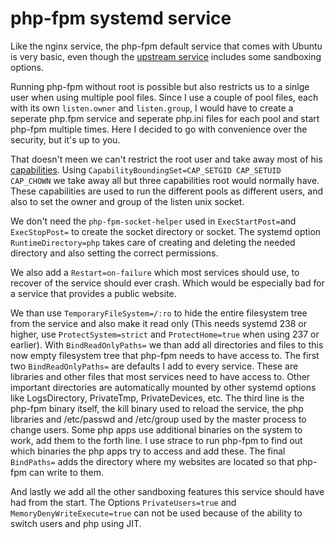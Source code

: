 # php-fpm systemd service

Like the nginx service, the php-fpm default service that comes with Ubuntu is very basic, even though the [upstream service](https://github.com/php/php-src/blob/master/sapi/fpm/php-fpm.service.in) includes some sandboxing options.

Running php-fpm without root is possible but also restricts us to a sinlge user when using multiple pool files. Since I use a couple of pool files, each with its own `listen.owner` and `listen.group`, I would have to create a seperate php.fpm service and seperate php.ini files for each pool and start php-fpm multiple times. Here I decided to go with convenience over the security, but it's up to you.

That doesn't meen we can't restrict the root user and take away most of his [capabilities](https://man7.org/linux/man-pages/man7/capabilities.7.html). Using `CapabilityBoundingSet=CAP_SETGID CAP_SETUID CAP_CHOWN` we take away all but three capabilities root would normally have. These capabilities are used to run the different pools as different users, and also to set the owner and group of the listen unix socket.

We don't need the `php-fpm-socket-helper` used in `ExecStartPost=`and `ExecStopPost=` to create the socket directory or socket. The systemd option `RuntimeDirectory=php` takes care of creating and deleting the needed directory and also setting the correct permissions.

We also add a `Restart=on-failure` which most services should use, to recover of the service should ever crash. Which would be especially bad for a service that provides a public website.

We than use `TemporaryFileSystem=/:ro` to hide the entire filesystem tree from the service and also make it read only (This needs systemd 238 or higher, use `ProtectSystem=strict` and `ProtectHome=true` when using 237 or earlier). With `BindReadOnlyPaths=` we than add all directories and files to this now empty filesystem tree that php-fpm needs to have access to. The first two `BindReadOnlyPaths=` are defaults I add to every service. These are libraries and other files that most services need to have access to. Other important directories are automatically mounted by other systemd options like LogsDirectory, PrivateTmp, PrivateDevices, etc. The third line is the php-fpm binary itself, the kill binary used to reload the service, the php libraries and /etc/passwd and /etc/group used by the master process to change users. Some php apps use additional binaries on the system to work, add them to the forth line. I use strace to run php-fpm to find out which binaries the php apps try to access and add these. The final `BindPaths=` adds the directory where my websites are located so that php-fpm can write to them.

And lastly we add all the other sandboxing features this service should have had from the start. The Options `PrivateUsers=true` and `MemoryDenyWriteExecute=true` can not be used because of the ability to switch users and php using JIT.
